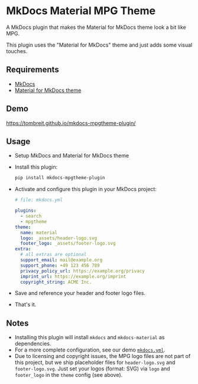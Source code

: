 # MkDocs Material MPG Theme

A MkDocs plugin that makes the Material for MkDocs theme look a bit like MPG.

This plugin uses the "Material for MkDocs" theme and just adds some visual touches.

## Requirements

- [MkDocs](https://www.mkdocs.org/getting-started/)
- [Material for MkDocs theme](https://squidfunk.github.io/mkdocs-material/getting-started/)

## Demo

<https://tombreit.github.io/mkdocs-mpgtheme-plugin/>

## Usage

- Setup MkDocs and Material for MkDocs theme

- Install this plugin:

   ```bash
   pip install mkdocs-mpgtheme-plugin
   ```

- Activate and configure this plugin in your MkDocs project:

   ```yml
   # file: mkdocs.yml

   plugins:
     - search
     - mpgtheme
   theme:
     name: material
     logo: _assets/header-logo.svg
     footer_logo: _assets/footer-logo.svg
  extra:
     # all extras are optional
     support_email: mail@example.org
     support_phone: +49 123 456 789
     privacy_policy_url: https://example.org/privacy
     imprint_url: https://example.org/imprint
     copyright_string: ACME Inc.
   ```

- Save and reference your header and footer logo files.
- That's it.

## Notes

- Installing this plugin will install `mkdocs` and `mkdocs-material` as dependencies.
- For a more complete configuration, see our demo [`mkdocs.yml`](./mkdocs.yml).
- Due to licensing and copyright issues, the MPG logo files are not part of this project, but we ship placeholder files for `header-logo.svg` and `footer-logo.svg`. Just set your logos (format: SVG) via `logo` and `footer_logo` in the `theme` config (see above).

